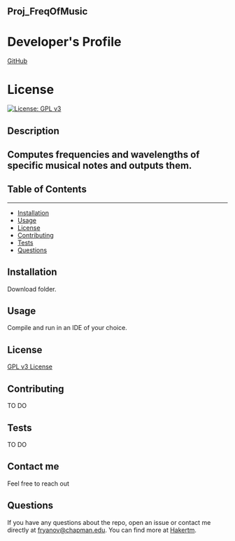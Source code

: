 
## Proj_FreqOfMusic

# Developer's Profile
[GitHub](https://github.com/Hakertm)
# License 
[![License: GPL v3](https://img.shields.io/badge/License-GPLv3-blue.svg)](https://www.gnu.org/licenses/gpl-3.0)

## Description 
Computes frequencies and wavelengths of specific musical notes and outputs them.
------------------
## Table of Contents
-------------------
* [Installation](#installation)
* [Usage](#usage)
* [License](#license)
* [Contributing](#contributing)
* [Tests](#tests)
* [Questions](#questions)

## Installation 
Download folder.


## Usage 
Compile and run in an IDE of your choice.

## License 
[GPL v3 License](https://www.gnu.org/licenses/gpl-3.0)


## Contributing 
TO DO

## Tests
TO DO

## Contact me
Feel free to reach out 

## Questions 
If you have any questions about the repo, open an issue or contact me directly
at fryanov@chapman.edu. You can find more at [Hakertm](https://github.com/Hakertm). 
        
